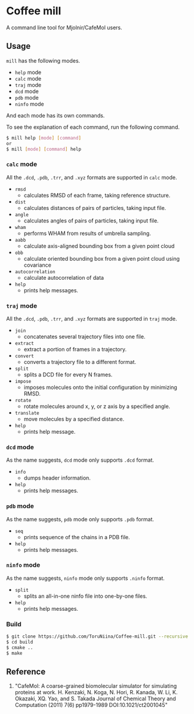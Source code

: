 # Coffee mill

A command line tool for Mjolnir/CafeMol users.

## Usage

`mill` has the following modes.

- `help` mode
- `calc` mode
- `traj` mode
- `dcd` mode
- `pdb` mode
- `ninfo` mode

And each mode has its own commands.

To see the explanation of each command, run the following command.

```sh
$ mill help [mode] [command]
or
$ mill [mode] [command] help
```

### `calc` mode

All the `.dcd`, `.pdb`, `.trr`, and `.xyz` formats are supported in `calc` mode.

- `rmsd`
  - calculates RMSD of each frame, taking reference structure.
- `dist`
  - calculates distances of pairs of particles, taking input file.
- `angle`
  - calculates angles of pairs of particles, taking input file.
- `wham`
  - performs WHAM from results of umbrella sampling.
- `aabb`
  - calculate axis-aligned bounding box from a given point cloud
- `obb`
  - calculate oriented bounding box from a given point cloud using covariance
- `autocorrelation`
  - calculate autocorrelation of data
- `help`
  - prints help messages.

### `traj` mode

All the `.dcd`, `.pdb`, `.trr`, and `.xyz` formats are supported in `traj` mode.

- `join`
  - concatenates several trajectory files into one file.
- `extract`
  - extract a portion of frames in a trajectory.
- `convert`
  - converts a trajectory file to a different format.
- `split`
  - splits a DCD file for every N frames.
- `impose`
  - imposes molecules onto the initial configuration by minimizing RMSD.
- `rotate`
  - rotate molecules around x, y, or z axis by a specified angle.
- `translate`
  - move molecules by a specified distance.
- `help`
  - prints help message.

### `dcd` mode

As the name suggests, `dcd` mode only supports `.dcd` format.

- `info`
  - dumps header information.
- `help`
  - prints help messages.

### `pdb` mode

As the name suggests, `pdb` mode only supports `.pdb` format.

- `seq`
  - prints sequence of the chains in a PDB file.
- `help`
  - prints help messages.

### `ninfo` mode

As the name suggests, `ninfo` mode only supports `.ninfo` format.

- `split`
  - splits an all-in-one ninfo file into one-by-one files.
- `help`
  - prints help messages.


### Build

```sh
$ git clone https://github.com/ToruNiina/Coffee-mill.git --recursive
$ cd build
$ cmake ..
$ make
```

## Reference

1. "CafeMol: A coarse-grained biomolecular simulator for simulating proteins at work. H. Kenzaki, N. Koga, N. Hori, R. Kanada, W. Li, K. Okazaki, XQ. Yao, and S. Takada Journal of Chemical Theory and Computation (2011) 7(6) pp1979-1989 DOI:10.1021/ct2001045"
